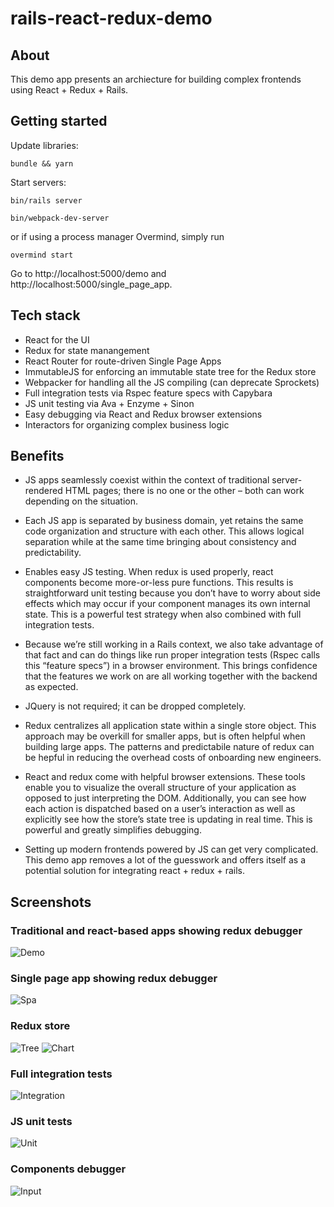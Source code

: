 # rails-react-redux-demo

## About

This demo app presents an archiecture for building complex frontends using React + Redux + Rails.

## Getting started

Update libraries:
```
bundle && yarn
```

Start servers:
```
bin/rails server
```
```
bin/webpack-dev-server
```
or if using a process manager Overmind, simply run
```
overmind start
```

Go to http://localhost:5000/demo and http://localhost:5000/single_page_app.

## Tech stack

- React for the UI
- Redux for state manangement
- React Router for route-driven Single Page Apps
- ImmutableJS for enforcing an immutable state tree for the Redux store
- Webpacker for handling all the JS compiling (can deprecate Sprockets)
- Full integration tests via Rspec feature specs with Capybara
- JS unit testing via Ava + Enzyme + Sinon
- Easy debugging via React and Redux browser extensions
- Interactors for organizing complex business logic

## Benefits

- JS apps seamlessly coexist within the context of traditional server-rendered HTML pages; there is no one or the other – both can work depending on the situation.

- Each JS app is separated by business domain, yet retains the same code organization and structure with each other. This allows logical separation while at the same time bringing about consistency and predictability.

- Enables easy JS testing. When redux is used properly, react components become more-or-less pure functions. This results is straightforward unit testing because you don’t have to worry about side effects which may occur if your component manages its own internal state. This is a powerful test strategy when also combined with full integration tests.

- Because we’re still working in a Rails context, we also take advantage of that fact and can do things like run proper integration tests (Rspec calls this “feature specs”) in a browser environment. This brings confidence that the features we work on are all working together with the backend as expected.

- JQuery is not required; it can be dropped completely.

- Redux centralizes all application state within a single store object. This approach may be overkill for smaller apps, but is often helpful when building large apps. The patterns and predictabile nature of redux can be hepful in reducing the overhead costs of onboarding new engineers.

- React and redux come with helpful browser extensions. These tools enable you to visualize the overall structure of your application as opposed to just interpreting the DOM. Additionally, you can see how each action is dispatched based on a user’s interaction as well as explicitly see how the store’s state tree is updating in real time. This is powerful and greatly simplifies debugging.

- Setting up modern frontends powered by JS can get very complicated. This demo app removes a lot of the guesswork and offers itself as a potential solution for integrating react + redux + rails.

## Screenshots

### Traditional and react-based apps showing redux debugger
![Demo](app/assets/images/2021-05-02%2022-32-55.2021-05-02%2022_34_29.gif)

### Single page app showing redux debugger

![Spa](app/assets/images/2021-05-02%2022-23-56.2021-05-02%2022_25_20.gif)

### Redux store
![Tree](app/assets/images/Screen%20Shot%202021-05-03%20at%202.31.15%20PM.png)
![Chart](app/assets/images/Screen%20Shot%202021-05-03%20at%202.31.27%20PM.png)

### Full integration tests

![Integration](app/assets/images/Screen%20Shot%202021-05-03%20at%2011.09.56%20AM.png)

### JS unit tests

![Unit](app/assets/images/Screen%20Shot%202021-05-03%20at%207.36.01%20PM.png)


### Components debugger

![Input](app/assets/images/Screen%20Shot%202021-05-03%20at%2011.22.50%20AM.png)
